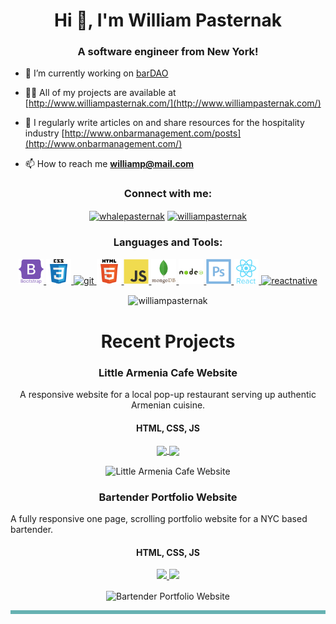 <h1 align="center">Hi 👋, I'm William Pasternak</h1>
<h3 align="center">A software engineer from New York!</h3>

- 🔭 I’m currently working on [barDAO](https://www.bardaobar.io/)

- 👨‍💻 All of my projects are available at [http://www.williampasternak.com/](http://www.williampasternak.com/)

- 📝 I regularly write articles on and share resources for the hospitality industry [http://www.onbarmanagement.com/posts](http://www.onbarmanagement.com/)

- 📫 How to reach me **williamp@mail.com**

<h3 align="center">Connect with me:</h3>
<p align="center">
<a href="https://twitter.com/whalepasternak" target="blank"><img align="center" src="https://raw.githubusercontent.com/rahuldkjain/github-profile-readme-generator/master/src/images/icons/Social/twitter.svg" alt="whalepasternak" height="30" width="40" /></a>
<a href="https://linkedin.com/in/williampasternak" target="blank"><img align="center" src="https://raw.githubusercontent.com/rahuldkjain/github-profile-readme-generator/master/src/images/icons/Social/linked-in-alt.svg" alt="williampasternak" height="30" width="40" /></a>
</p>

<h3 align="center">Languages and Tools:</h3>
<p align="center"> <a href="https://getbootstrap.com" target="_blank" rel="noreferrer"> <img src="https://raw.githubusercontent.com/devicons/devicon/master/icons/bootstrap/bootstrap-plain-wordmark.svg" alt="bootstrap" width="40" height="40"/> </a> <a href="https://www.w3schools.com/css/" target="_blank" rel="noreferrer"> <img src="https://raw.githubusercontent.com/devicons/devicon/master/icons/css3/css3-original-wordmark.svg" alt="css3" width="40" height="40"/> </a> <a href="https://git-scm.com/" target="_blank" rel="noreferrer"> <img src="https://www.vectorlogo.zone/logos/git-scm/git-scm-icon.svg" alt="git" width="40" height="40"/> </a> <a href="https://www.w3.org/html/" target="_blank" rel="noreferrer"> <img src="https://raw.githubusercontent.com/devicons/devicon/master/icons/html5/html5-original-wordmark.svg" alt="html5" width="40" height="40"/> </a> <a href="https://developer.mozilla.org/en-US/docs/Web/JavaScript" target="_blank" rel="noreferrer"> <img src="https://raw.githubusercontent.com/devicons/devicon/master/icons/javascript/javascript-original.svg" alt="javascript" width="40" height="40"/> </a> <a href="https://www.mongodb.com/" target="_blank" rel="noreferrer"> <img src="https://raw.githubusercontent.com/devicons/devicon/master/icons/mongodb/mongodb-original-wordmark.svg" alt="mongodb" width="40" height="40"/> </a> <a href="https://nodejs.org" target="_blank" rel="noreferrer"> <img src="https://raw.githubusercontent.com/devicons/devicon/master/icons/nodejs/nodejs-original-wordmark.svg" alt="nodejs" width="40" height="40"/> </a> <a href="https://www.photoshop.com/en" target="_blank" rel="noreferrer"> <img src="https://raw.githubusercontent.com/devicons/devicon/master/icons/photoshop/photoshop-line.svg" alt="photoshop" width="40" height="40"/> </a> <a href="https://reactjs.org/" target="_blank" rel="noreferrer"> <img src="https://raw.githubusercontent.com/devicons/devicon/master/icons/react/react-original-wordmark.svg" alt="react" width="40" height="40"/> </a> <a href="https://reactnative.dev/" target="_blank" rel="noreferrer"> <img src="https://reactnative.dev/img/header_logo.svg" alt="reactnative" width="40" height="40"/> </a> </p>

<p align = 'center'>
<img align="center" src="https://github-readme-streak-stats.herokuapp.com/?user=williampasternak&" alt="williampasternak">
</p>



<h1 align="center"> Recent Projects</h1>
<table bordercolor="#66b2b2">
  
  <!-- First Project --> 
 
  <h3 align="center">Little Armenia Cafe Website</h3>
    <p align ='center'> A responsive website for a local pop-up restaurant serving up authentic Armenian cuisine.</p>
  <h4 align = 'center'> <strong>HTML, CSS, JS</strong></h4>
 
  <p align = 'center'>
  <a href="https://github.com/WilliamPasternak/Little-Armenia-Cafe" target="_blank">
    <img align ='center' src="https://img.shields.io/static/v1?label=|&message=REPO&color=23555f&style=plastic&logo=github&logo-color=white"/>
  </a>  
  <a href="https://littlearmeniacafe.com" target="_blank">
    <img align = 'center' src="https://img.shields.io/static/v1?label=|&message=WEBSITE&color=cdf998&style=plastic&logo=wordpress&logo-color=white"/>
  </a>
  </p>
 
  <p align ='center'><img align="center" src="https://i.ibb.co/58zk0nJ/Little-Armenia-Cafe.png" alt="Little Armenia Cafe Website" /></p>

 

  
  
  
  
  <!-- Second Project --> 
  <h3 align="center">Bartender Portfolio Website</h3>
  <p> A fully responsive one page, scrolling portfolio website for a NYC based bartender.</p>
  <h4 align='center'> <strong>HTML, CSS, JS</strong> </h4>
   
  <p align = 'center'>
  <a href="https://github.com/WilliamPasternak/bartender-portfolio" target="_blank">
    <img src="https://img.shields.io/static/v1?label=|&message=REPO&color=23555f&style=plastic&logo=github&logo-color=white"/>
  </a>  
  <a href="https://bartendingportfolio.netlify.app/" target="_blank">
    <img src="https://img.shields.io/static/v1?label=|&message=WEBSITE&color=cdf998&style=plastic&logo=wordpress&logo-color=white"/>
  </a>
  </p>
   
  <p align = 'center'><img align="center" src="https://i.ibb.co/Kqr62Xd/Bartender-Portfolio.png" alt="Bartender Portfolio Website"></p>

 
  
 
     
    

